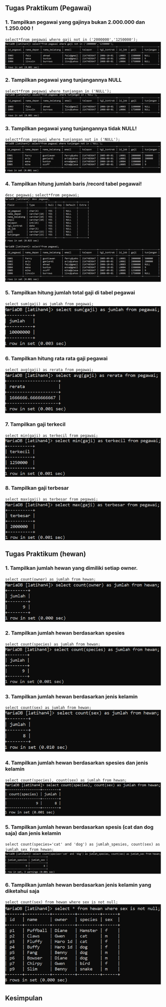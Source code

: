 ## **Tugas Praktikum (Pegawai)**

### 1. Tampilkan pegawai yang gajinya bukan 2.000.000 dan 1.250.000 !

`select*from pegawai where gaji not in ('2000000','1250000');`
![pegawai](pegawai/a1.png)

### 2. Tampilkan pegawai yang tunjangannya NULL

`select*from pegawai where tunjangan in ('NULL');`
![p1](pegawai/a2.png)

### 3. Tampilkan pegawai yang tunjangannya tidak NULL!

`select*from pegawai where tunjangan not in ('NULL');`
![p1](pegawai/a3.png)

### 4. Tampilkan hitung jumlah baris /record tabel pegawai!

`desc pegawai;`
`select*from pegawai;`
![p1](pegawai/a4.png)

### 5. Tampilkan hitung jumlah total gaji di tabel pegawai

`select sum(gaji) as jumlah from pegawai;`
![p1](pegawai/a5.png)

### 6. Tampilkan hitung rata rata gaji pegawai

`select avg(gaji) as rerata from pegawai;`
![p1](pegawai/a6.png)

### 7. Tampilkan gaji terkecil

`select min(gaji) as terkecil from pegawai;`
![p1](pegawai/a7.png)

### 8. Tampilkan gaji terbesar

`select max(gaji) as terbesar from pegawai;`
![p1](pegawai/a8.png)

## **Tugas Praktikum (hewan)**

### 1. Tampilkan jumlah hewan yang dimiliki setiap owner.

`select count(owner) as jumlah from hewan;`
![p1](hewan/b1.png)

### 2. Tampilkan jumlah hewan berdasarkan spesies

`select count(species) as jumlah from hewan;`
![p1](hewan/b2.png)

### 3. Tampilkan jumlah hewan berdasarkan jenis kelamin

`select count(sex) as jumlah from hewan;`
![p1](hewan/b3.png)

### 4. Tampilkan jumlah hewan berdasarkan spesies dan jenis kelamin

`select count(species), count(sex) as jumlah from hewan;`
![p1](hewan/b4.png)

### 5. Tampilkan jumlah hewan berdasarkan spesis (cat dan dog saja) dan jenis kelamin

`select count(species='cat' and 'dog') as jumlah_spesies, count(sex) as jumlah_sex from hewan;`
![p1](hewan/b5.png)

### 6. Tampilkan jumlah hewan berdasarkan jenis kelamin yang diketahui saja

`select count(sex) from hewan where sex is not null;`
![p1](hewan/b6.png)

## Kesimpulan
